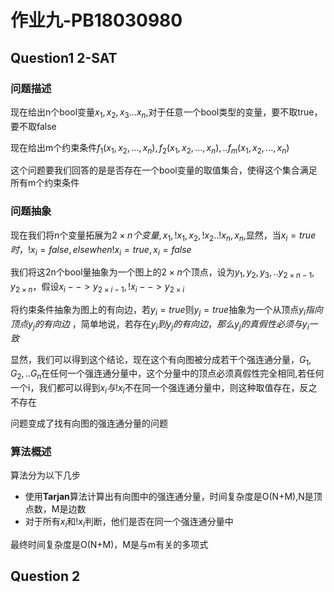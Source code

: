 # 作业九-PB18030980

## Question1 2-SAT

### 问题描述

现在给出n个bool变量$x_1,x_2,x_3...x_n$,对于任意一个bool类型的变量，要不取true，要不取false

现在给出m个约束条件$f_1(x_1,x_2,...,x_n),f_2(x_1,x_2,...,x_n),..f_m(x_1,x_2,...,x_n)$

这个问题要我们回答的是是否存在一个bool变量的取值集合，使得这个集合满足所有m个约束条件

### 问题抽象 

现在我们将n个变量拓展为$2\times n个变量,x_1,!x_1,x_2,!x_2..!x_n,x_n$,显然，当$x_i=true时，!x_i=false,else when !x_i=true,x_i=false$

我们将这2n个bool量抽象为一个图上的$2\times n$个顶点，设为$y_1,y_2,y_3,..y_{2\times n-1},y_{2\times n}$，假设$x_i-->y_{2\times i-1},!x_i-->y_{2\times i}$

将约束条件抽象为图上的有向边，若$y_i=true$则$y_j=true$抽象为一个从顶点$y_i指向顶点y_j的有向边$ ，简单地说，若存在$y_i到y_j的有向边，那么y_j的真假性必须与y_i一致$

显然，我们可以得到这个结论，现在这个有向图被分成若干个强连通分量，$G_1,G_2,..G_n$在任何一个强连通分量中，这个分量中的顶点必须真假性完全相同,若任何一个i，我们都可以得到$x_i与!x_i$不在同一个强连通分量中，则这种取值存在，反之不存在

问题变成了找有向图的强连通分量的问题

### 算法概述

算法分为以下几步

* 使用**Tarjan**算法计算出有向图中的强连通分量，时间复杂度是O(N+M),N是顶点数，M是边数
* 对于所有$x_i$和$!x_i$判断，他们是否在同一个强连通分量中

最终时间复杂度是O(N+M)，M是与m有关的多项式

## Question 2

### 